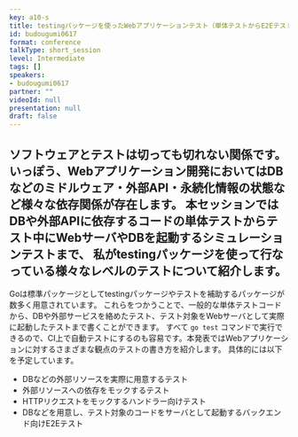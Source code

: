 ```yaml
---
key: a10-s
title: testingパッケージを使ったWebアプリケーションテスト（単体テストからE2Eテストまで）
id: budougumi0617
format: conference
talkType: short_session
level: Intermediate
tags: []
speakers:
- budougumi0617
partner: ""
videoId: null
presentation: null
draft: false
---
```

ソフトウェアとテストは切っても切れない関係です。
いっぽう、Webアプリケーション開発においてはDBなどのミドルウェア・外部API・永続化情報の状態など様々な依存関係が存在します。
本セッションではDBや外部APIに依存するコードの単体テストからテスト中にWebサーバやDBを起動するシミュレーションテストまで、
私がtestingパッケージを使って行なっている様々なレベルのテストについて紹介します。
---
Goは標準パッケージとしてtestingパッケージやテストを補助するパッケージが数多く用意されています。
これらをつかうことで、一般的な単体テストコードから、DBや外部サービスを絡めたテスト、テスト対象をWebサーバとして実際に起動したテストまで書くことができます。
すべて `go test` コマンドで実行できるので、CI上で自動テストにするのも容易です。本発表ではWebアプリケーションに対するさまざまな観点のテストの書き方を紹介します。
具体的には以下を予定しています。

- DBなどの外部リソースを実際に用意するテスト
- 外部リソースへの依存をモックするテスト
- HTTPリクエストをモックするハンドラー向けテスト
- DBなどを用意し、テスト対象のコードをサーバとして起動するバックエンド向けE2Eテスト